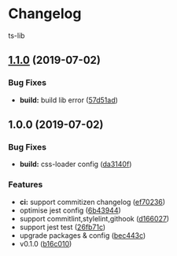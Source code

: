 # Changelog

 ts-lib
## [1.1.0](https://github.com/ZekeXu/ts-lib/compare/v1.0.0...v1.1.0) (2019-07-02)


### Bug Fixes

* **build:** build lib error ([57d51ad](https://github.com/ZekeXu/ts-lib/commit/57d51ad))



## 1.0.0 (2019-07-02)


### Bug Fixes

* **build:** css-loader config ([da3140f](https://github.com/ZekeXu/ts-lib/commit/da3140f))


### Features

* **ci:** support commitizen changelog ([ef70236](https://github.com/ZekeXu/ts-lib/commit/ef70236))
* optimise jest config ([6b43944](https://github.com/ZekeXu/ts-lib/commit/6b43944))
* support commitlint,stylelint,githook ([d166027](https://github.com/ZekeXu/ts-lib/commit/d166027))
* support jest test ([26fb71c](https://github.com/ZekeXu/ts-lib/commit/26fb71c))
* upgrade packages & config ([bec443c](https://github.com/ZekeXu/ts-lib/commit/bec443c))
* v0.1.0 ([b16c010](https://github.com/ZekeXu/ts-lib/commit/b16c010))
